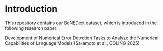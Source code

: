 # Introduction

This repository contains our BeNEDect dataset, which is introduced in the following research paper:

Development of Numerical Error Detection Tasks to Analyze the Numerical Capabilities of Language Models (Sakamoto et al., COLING 2025)
